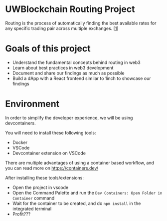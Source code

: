 # UWBlockchain Routing Project

Routing is the process of automatically finding the best available rates for any specific trading pair across multiple exchanges. [[1](https://help.1inch.io/en/articles/4585131-what-is-routing)]

# Goals of this project
- Understand the fundamental concepts behind routing in web3
- Learn about best practices in web3 development
- Document and share our findings as much as possible
- Build a dApp with a React frontend similar to 1inch to showcase our findings

# Environment

In order to simplify the developer experience, we will be using devcontainers.

You will need to install these following tools:
- Docker
- VSCode
- Devcontainer extension on VSCode

There are multiple advantages of using a container based workflow, and you can read more on https://containers.dev/ 

After installing these tools/extensions:
- Open the project in vscode
- Open the Command Palette and run the ```Dev Containers: Open Folder in Container``` command
- Wait for the container to be created, and do ```npm install``` in the integrated terminal
- Profit???
